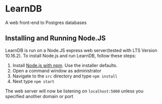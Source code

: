 # LearnDB
A web front-end to Postgres databases

## Installing and Running Node.JS
LearnDB is run on a Node.JS express web server(tested with LTS Version 10.16.2). To install Node.js and run LearnDB, follow these steps:

1) Install [Node.js with npm](https://nodejs.org/en/download/). Use the installer defaults.
2) Open a command window as administrator
3) Navigate to the `src` directory and type `npm install`
4) Next type `npm start`

The web server will now be listening on `localhost:5000` unless you specified another domain or port

